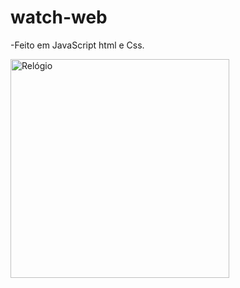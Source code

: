 # watch-web

-Feito em JavaScript html e Css. 

<p text-align="center">
  <img src="C:/Selton/OneDrive/Área de Trabalho/Relógio=web.png " width="350" title="Relógio">
</p>
